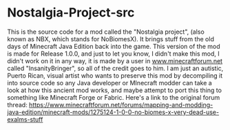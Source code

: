 # Nostalgia-Project-src
This is the source code for a mod called the "Nostalgia project", (also known as NBX, which stands for NoBiomesX). It brings stuff from the old days of Minecraft Java Edition back into the game. This version of the mod is made for Release 1.0.0, and just to let you know, I didn't make this mod, I didn't work on it in any way, it is made by a user in www.minecraftforum.net called "InsanityBringer", so all of the credit goes to him. I am just an autistic, Puerto Rican, visual artist who wants to preserve this mod by decompiling it into source code so any Java developer or MInecraft modder can take a look at how this ancient mod works, and maybe attempt to port this thing to something like Minecraft Forge or Fabric.
Here's a link to the original forum thread: https://www.minecraftforum.net/forums/mapping-and-modding-java-edition/minecraft-mods/1275124-1-0-0-no-biomes-x-very-dead-use-exalms-stuff
